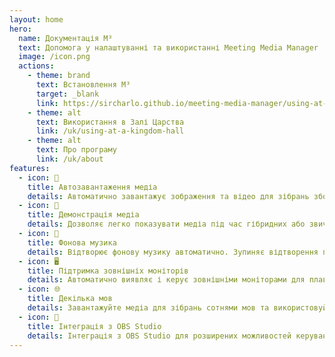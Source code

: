 ```yaml
---
layout: home
hero:
  name: Документація M³
  text: Допомога у налаштуванні та використанні Meeting Media Manager
  image: /icon.png
  actions:
    - theme: brand
      text: Встановлення M³
      target: _blank
      link: https://sircharlo.github.io/meeting-media-manager/using-at-a-kingdom-hall#download-and-install
    - theme: alt
      text: Використання в Залі Царства
      link: /uk/using-at-a-kingdom-hall
    - theme: alt
      text: Про програму
      link: /uk/about
features:
  - icon: 🚀
    title: Автозавантаження медіа
    details: Автоматично завантажує зображення та відео для зібрань зборів будь-якою мовою, доступною на офіційному вебсайті Свідків Єгови.
  - icon: 🎦
    title: Демонстрація медіа
    details: Дозволяє легко показувати медіа під час гібридних або звичайних зібрань.
  - icon: 🎵
    title: Фонова музика
    details: Відтворює фонову музику автоматично. Зупиняє відтворення перед початком зібрання. Фонова музика може бути перезапущена в один клік після зібрання.
  - icon: 🖥️
    title: Підтримка зовнішніх моніторів
    details: Автоматично виявляє і керує зовнішніми моніторами для плавної демонстрації медіа.
  - icon: 🌐
    title: Декілька мов
    details: Завантажуйте медіа для зібрань сотнями мов та використовуйте M³ на будь-якій з багатьох доступних мов.
  - icon: 🧩
    title: Інтеграція з OBS Studio
    details: Інтеграція з OBS Studio для розширених можливостей керування та демонстрування медіа.
---
```

